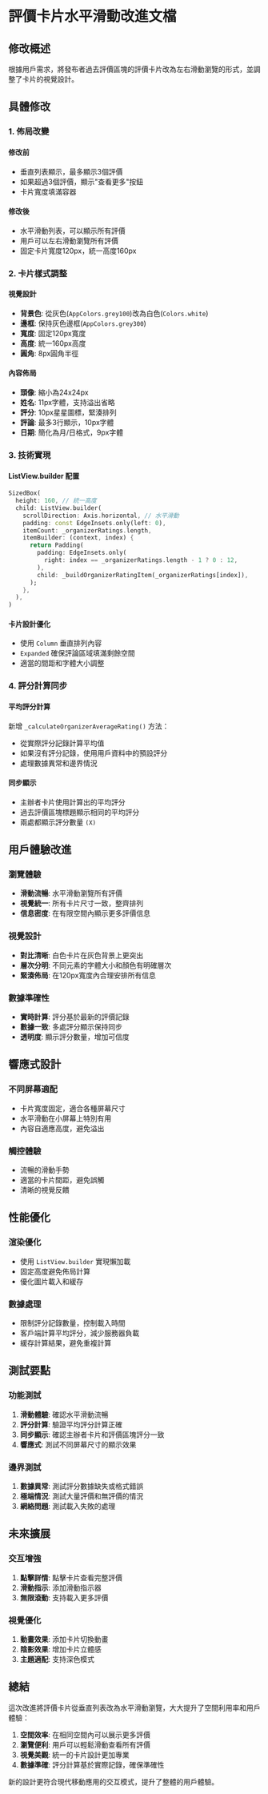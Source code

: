 # 評價卡片水平滑動改進文檔

## 修改概述

根據用戶需求，將發布者過去評價區塊的評價卡片改為左右滑動瀏覽的形式，並調整了卡片的視覺設計。

## 具體修改

### 1. 佈局改變

#### 修改前
- 垂直列表顯示，最多顯示3個評價
- 如果超過3個評價，顯示"查看更多"按鈕
- 卡片寬度填滿容器

#### 修改後
- 水平滑動列表，可以顯示所有評價
- 用戶可以左右滑動瀏覽所有評價
- 固定卡片寬度120px，統一高度160px

### 2. 卡片樣式調整

#### 視覺設計
- **背景色**: 從灰色(`AppColors.grey100`)改為白色(`Colors.white`)
- **邊框**: 保持灰色邊框(`AppColors.grey300`)
- **寬度**: 固定120px寬度
- **高度**: 統一160px高度
- **圓角**: 8px圓角半徑

#### 內容佈局
- **頭像**: 縮小為24x24px
- **姓名**: 11px字體，支持溢出省略
- **評分**: 10px星星圖標，緊湊排列
- **評論**: 最多3行顯示，10px字體
- **日期**: 簡化為月/日格式，9px字體

### 3. 技術實現

#### ListView.builder 配置
```dart
SizedBox(
  height: 160, // 統一高度
  child: ListView.builder(
    scrollDirection: Axis.horizontal, // 水平滑動
    padding: const EdgeInsets.only(left: 0),
    itemCount: _organizerRatings.length,
    itemBuilder: (context, index) {
      return Padding(
        padding: EdgeInsets.only(
          right: index == _organizerRatings.length - 1 ? 0 : 12,
        ),
        child: _buildOrganizerRatingItem(_organizerRatings[index]),
      );
    },
  ),
)
```

#### 卡片設計優化
- 使用 `Column` 垂直排列內容
- `Expanded` 確保評論區域填滿剩餘空間
- 適當的間距和字體大小調整

### 4. 評分計算同步

#### 平均評分計算
新增 `_calculateOrganizerAverageRating()` 方法：
- 從實際評分記錄計算平均值
- 如果沒有評分記錄，使用用戶資料中的預設評分
- 處理數據異常和邊界情況

#### 同步顯示
- 主辦者卡片使用計算出的平均評分
- 過去評價區塊標題顯示相同的平均評分
- 兩處都顯示評分數量 `(X)`

## 用戶體驗改進

### 瀏覽體驗
- **滑動流暢**: 水平滑動瀏覽所有評價
- **視覺統一**: 所有卡片尺寸一致，整齊排列
- **信息密度**: 在有限空間內顯示更多評價信息

### 視覺設計
- **對比清晰**: 白色卡片在灰色背景上更突出
- **層次分明**: 不同元素的字體大小和顏色有明確層次
- **緊湊佈局**: 在120px寬度內合理安排所有信息

### 數據準確性
- **實時計算**: 評分基於最新的評價記錄
- **數據一致**: 多處評分顯示保持同步
- **透明度**: 顯示評分數量，增加可信度

## 響應式設計

### 不同屏幕適配
- 卡片寬度固定，適合各種屏幕尺寸
- 水平滑動在小屏幕上特別有用
- 內容自適應高度，避免溢出

### 觸控體驗
- 流暢的滑動手勢
- 適當的卡片間距，避免誤觸
- 清晰的視覺反饋

## 性能優化

### 渲染優化
- 使用 `ListView.builder` 實現懶加載
- 固定高度避免佈局計算
- 優化圖片載入和緩存

### 數據處理
- 限制評分記錄數量，控制載入時間
- 客戶端計算平均評分，減少服務器負載
- 緩存計算結果，避免重複計算

## 測試要點

### 功能測試
1. **滑動體驗**: 確認水平滑動流暢
2. **評分計算**: 驗證平均評分計算正確
3. **同步顯示**: 確認主辦者卡片和評價區塊評分一致
4. **響應式**: 測試不同屏幕尺寸的顯示效果

### 邊界測試
1. **數據異常**: 測試評分數據缺失或格式錯誤
2. **極端情況**: 測試大量評價和無評價的情況
3. **網絡問題**: 測試載入失敗的處理

## 未來擴展

### 交互增強
1. **點擊詳情**: 點擊卡片查看完整評價
2. **滑動指示**: 添加滑動指示器
3. **無限滾動**: 支持載入更多評價

### 視覺優化
1. **動畫效果**: 添加卡片切換動畫
2. **陰影效果**: 增加卡片立體感
3. **主題適配**: 支持深色模式

## 總結

這次改進將評價卡片從垂直列表改為水平滑動瀏覽，大大提升了空間利用率和用戶體驗：

1. **空間效率**: 在相同空間內可以展示更多評價
2. **瀏覽便利**: 用戶可以輕鬆滑動查看所有評價
3. **視覺美觀**: 統一的卡片設計更加專業
4. **數據準確**: 評分計算基於實際記錄，確保準確性

新的設計更符合現代移動應用的交互模式，提升了整體的用戶體驗。
